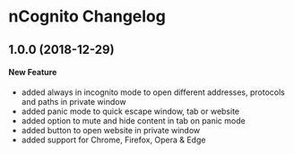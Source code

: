 # nCognito Changelog

## 1.0.0 (2018-12-29)
#### New Feature
- added always in incognito mode to open different addresses, protocols and paths in private window
- added panic mode to quick escape window, tab or website
- added option to mute and hide content in tab on panic mode
- added button to open website in private window
- added support for Chrome, Firefox, Opera & Edge
